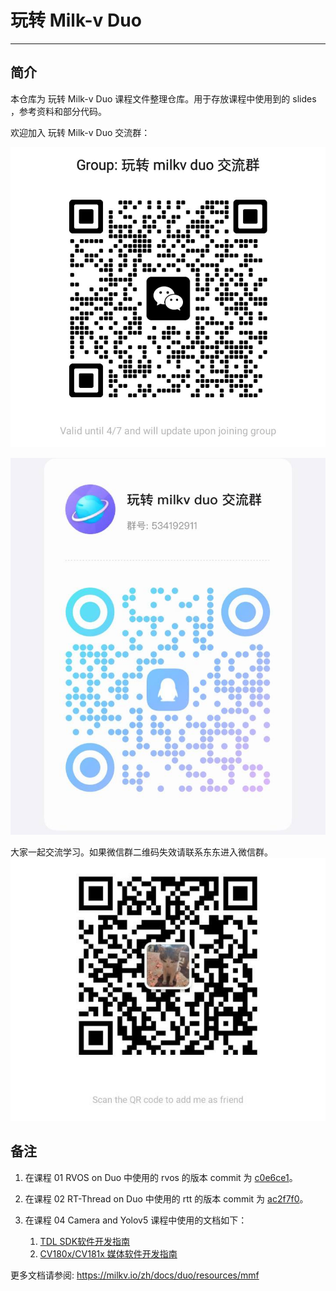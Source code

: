 # 玩转 Milk-v Duo

---

## 简介

本仓库为 玩转 Milk-v Duo 课程文件整理仓库。用于存放课程中使用到的 slides ，参考资料和部分代码。  

欢迎加入 玩转 Milk-v Duo 交流群：

![](./wechat-group.png)

![](./qq-group.png)

大家一起交流学习。如果微信群二维码失效请联系东东进入微信群。
![](./wechat.png)


## 备注

1. 在课程 01 RVOS on Duo 中使用的 rvos 的版本 commit 为 [c0e6ce1](https://github.com/plctlab/riscv-operating-system-mooc/commit/c0e6ce15f01c6aaf5d5765021c0be8935de0a762)。

2. 在课程 02 RT-Thread on Duo 中使用的 rtt 的版本 commit 为 [ac2f7f0](https://github.com/RT-Thread/rt-thread/tree/ac2f7f05bfa91a2ab4ceded8678a4391d2223953)。

3. 在课程 04 Camera and Yolov5 课程中使用的文档如下：
   1. [TDL SDK软件开发指南](https://doc.sophgo.com/cvitek-develop-docs/master/docs_latest_release/CV180x_CV181x/zh/01.software/TPU/TDL_SDK_Software_Development_Guide/build/html/1_disclaimer.html)
   2. [CV180x/CV181x 媒体软件开发指南](https://doc.sophgo.com/cvitek-develop-docs/master/docs_latest_release/CV180x_CV181x/zh/01.software/MPI/Media_Processing_Software_Development_Reference/build/html/index.html)  
   

更多文档请参阅: https://milkv.io/zh/docs/duo/resources/mmf
   